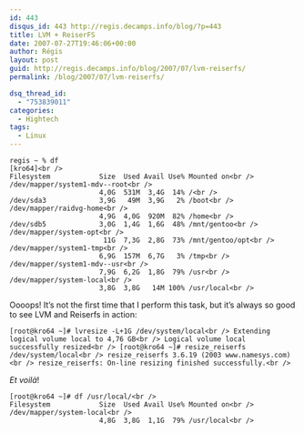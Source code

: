 ```yaml
---
id: 443
disqus_id: 443 http://regis.decamps.info/blog/?p=443
title: LVM + ReiserFS
date: 2007-07-27T19:46:06+00:00
author: Régis
layout: post
guid: http://regis.decamps.info/blog/2007/07/lvm-reiserfs/
permalink: /blog/2007/07/lvm-reiserfs/

dsq_thread_id:
  - "753839011"
categories:
  - Hightech
tags:
  - Linux
---
```

```
regis ~ % df                                                                                           [kro64]<br />
Filesystem            Size  Used Avail Use% Mounted on<br />
/dev/mapper/system1-mdv--root<br />
                      4,0G  531M  3,4G  14% /<br />
/dev/sda3             3,9G   49M  3,9G   2% /boot<br />
/dev/mapper/raidvg-home<br />
                      4,9G  4,0G  920M  82% /home<br />
/dev/sdb5             3,0G  1,4G  1,6G  48% /mnt/gentoo<br />
/dev/mapper/system-opt<br />
                       11G  7,3G  2,8G  73% /mnt/gentoo/opt<br />
/dev/mapper/system1-tmp<br />
                      6,9G  157M  6,7G   3% /tmp<br />
/dev/mapper/system1-mdv--usr<br />
                      7,9G  6,2G  1,8G  79% /usr<br />
/dev/mapper/system-local<br />
                      3,8G  3,8G   14M 100% /usr/local<br />
``` 

Oooops! It’s not the first time that I perform this task, but it’s always so good to see LVM and Reiserfs in action:
  
`[root@kro64 ~]# lvresize -L+1G /dev/system/local<br />
  Extending logical volume local to 4,76 GB<br />
  Logical volume local successfully resized<br />
[root@kro64 ~]# resize_reiserfs /dev/system/local<br />
resize_reiserfs 3.6.19 (2003 www.namesys.com)<br />
resize_reiserfs: On-line resizing finished successfully.<br />
` 

_Et voilà_!
  
```
[root@kro64 ~]# df /usr/local/<br />
Filesystem            Size  Used Avail Use% Mounted on<br />
/dev/mapper/system-local<br />
                      4,8G  3,8G  1,1G  79% /usr/local<br />
```
